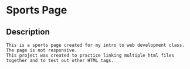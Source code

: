 # Sports Page

## Description
```
This is a sports page created for my intro to web development class. The page is not responsive.
This project was created to practice linking multiple html files together and to test out other HTML tags.
```
